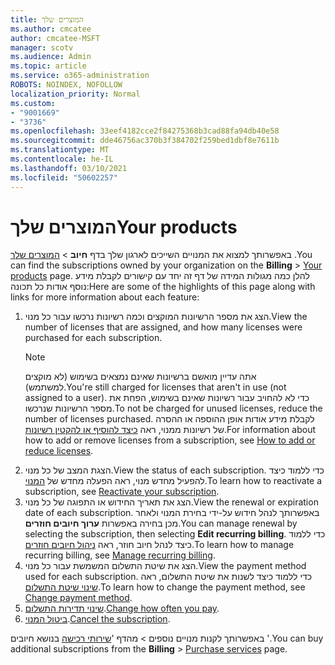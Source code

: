 ```yaml
---
title: המוצרים שלך
ms.author: cmcatee
author: cmcatee-MSFT
manager: scotv
ms.audience: Admin
ms.topic: article
ms.service: o365-administration
ROBOTS: NOINDEX, NOFOLLOW
localization_priority: Normal
ms.custom:
- "9001669"
- "3736"
ms.openlocfilehash: 33eef4182cce2f84275368b3cad88fa94db40e58
ms.sourcegitcommit: dde46756ac370b3f384702f259bed1dbf8e7611b
ms.translationtype: MT
ms.contentlocale: he-IL
ms.lasthandoff: 03/10/2021
ms.locfileid: "50602257"
---
```

# <a name="your-products"></a><span data-ttu-id="a0128-102">המוצרים שלך</span><span class="sxs-lookup"><span data-stu-id="a0128-102">Your products</span></span>

<span data-ttu-id="a0128-103">באפשרותך למצוא את המנויים השייכים לארגון שלך בדף **חיוב**  >  [המוצרים שלך](https://go.microsoft.com/fwlink/p/?linkid=842054) .</span><span class="sxs-lookup"><span data-stu-id="a0128-103">You can find the subscriptions owned by your organization on the **Billing** > [Your products](https://go.microsoft.com/fwlink/p/?linkid=842054) page.</span></span> <span data-ttu-id="a0128-104">להלן כמה מגולות המידה של דף זה יחד עם קישורים לקבלת מידע נוסף אודות כל תכונה:</span><span class="sxs-lookup"><span data-stu-id="a0128-104">Here are some of the highlights of this page along with links for more information about each feature:</span></span>

1. <span data-ttu-id="a0128-105">הצג את מספר הרשיונות המוקצים וכמה רשיונות נרכשו עבור כל מנוי.</span><span class="sxs-lookup"><span data-stu-id="a0128-105">View the number of licenses that are assigned, and how many licenses were purchased for each subscription.</span></span>
    > [!NOTE]
    > <span data-ttu-id="a0128-106">אתה עדיין מואשם ברשיונות שאינם נמצאים בשימוש (לא מוקצים למשתמש).</span><span class="sxs-lookup"><span data-stu-id="a0128-106">You're still charged for licenses that aren't in use (not assigned to a user).</span></span> <span data-ttu-id="a0128-107">כדי לא להחויב עבור רשיונות שאינם בשימוש, הפחת את מספר הרשיונות שנרכשו.</span><span class="sxs-lookup"><span data-stu-id="a0128-107">To not be charged for unused licenses, reduce the number of licenses purchased.</span></span> <span data-ttu-id="a0128-108">לקבלת מידע אודות אופן ההוספה או ההסרה של רשיונות ממנוי, ראה [כיצד להוסיף או להקטין רשיונות](https://docs.microsoft.com/alchemyinsights/how-to-add-or-reduce-licenses).</span><span class="sxs-lookup"><span data-stu-id="a0128-108">For information about how to add or remove licenses from a subscription, see [How to add or reduce licenses](https://docs.microsoft.com/alchemyinsights/how-to-add-or-reduce-licenses).</span></span>
2. <span data-ttu-id="a0128-109">הצגת המצב של כל מנוי.</span><span class="sxs-lookup"><span data-stu-id="a0128-109">View the status of each subscription.</span></span> <span data-ttu-id="a0128-110">כדי ללמוד כיצד להפעיל מחדש מנוי, ראה הפעלה מחדש של [המנוי](reactivate-your-subscription.md).</span><span class="sxs-lookup"><span data-stu-id="a0128-110">To learn how to reactivate a subscription, see [Reactivate your subscription](reactivate-your-subscription.md).</span></span>
3. <span data-ttu-id="a0128-111">הצג את תאריך החידוש או התפוגה של כל מנוי.</span><span class="sxs-lookup"><span data-stu-id="a0128-111">View the renewal or expiration date of each subscription.</span></span> <span data-ttu-id="a0128-112">באפשרותך לנהל חידוש על-ידי בחירת המנוי ולאחר מכן בחירה באפשרות **ערוך חיובים חוזרים**.</span><span class="sxs-lookup"><span data-stu-id="a0128-112">You can manage renewal by selecting the subscription, then selecting **Edit recurring billing**.</span></span> <span data-ttu-id="a0128-113">כדי ללמוד כיצד לנהל חיוב חוזר, ראה [ניהול חיובים חוזרים](manage-auto-renewal.md).</span><span class="sxs-lookup"><span data-stu-id="a0128-113">To learn how to manage recurring billing, see [Manage recurring billing](manage-auto-renewal.md).</span></span>
4. <span data-ttu-id="a0128-114">הצג את שיטת התשלום המשמשת עבור כל מנוי.</span><span class="sxs-lookup"><span data-stu-id="a0128-114">View the payment method used for each subscription.</span></span> <span data-ttu-id="a0128-115">כדי ללמוד כיצד לשנות את שיטת התשלום, ראה [שינוי שיטת התשלום](change-payment-method.md).</span><span class="sxs-lookup"><span data-stu-id="a0128-115">To learn how to change the payment method, see [Change payment method](change-payment-method.md).</span></span>
5. <span data-ttu-id="a0128-116">[שינוי תדירות התשלום](change-how-often-you-pay.md).</span><span class="sxs-lookup"><span data-stu-id="a0128-116">[Change how often you pay](change-how-often-you-pay.md).</span></span>
6. <span data-ttu-id="a0128-117">[ביטול המנוי](https://go.microsoft.com/fwlink/?linkid=2119113).</span><span class="sxs-lookup"><span data-stu-id="a0128-117">[Cancel the subscription](https://go.microsoft.com/fwlink/?linkid=2119113).</span></span>

<span data-ttu-id="a0128-118">באפשרותך לקנות מנויים נוספים   >  מהדף '[שירותי רכישה](https://go.microsoft.com/fwlink/p/?linkid=868433) בנושא חיובים '.</span><span class="sxs-lookup"><span data-stu-id="a0128-118">You can buy additional subscriptions from the **Billing** > [Purchase services](https://go.microsoft.com/fwlink/p/?linkid=868433) page.</span></span>